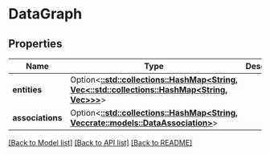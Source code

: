 # DataGraph

## Properties

Name | Type | Description | Notes
------------ | ------------- | ------------- | -------------
**entities** | Option<[**::std::collections::HashMap<String, Vec<::std::collections::HashMap<String, Vec<String>>>>**](array.md)> |  | [optional]
**associations** | Option<[**::std::collections::HashMap<String, Vec<crate::models::DataAssociation>>**](array.md)> |  | [optional]

[[Back to Model list]](../README.md#documentation-for-models) [[Back to API list]](../README.md#documentation-for-api-endpoints) [[Back to README]](../README.md)


